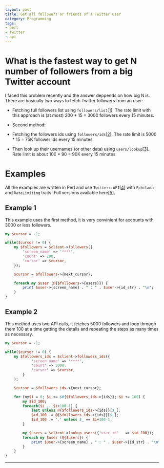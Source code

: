 ```yaml
---
layout: post
title: Get all followers or friends of a Twitter user
category: Programming
tags:
- perl
- twitter
- api
---
```


# What is the fastest way to get N number of followers from a big Twitter account

I faced this problem recently and the answer deppends on how big N is. There are basically two ways to fetch Twitter followers from an user:

 * Fetching full followers list using `followers/list`[[1]]. The rate limit with this approach is (at most) 200 * 15 = 3000 followers every 15 minutes.

 * Second method:
  * Fetching the followers ids using `followers/ids`[[2]]. The rate limit is 5000 * 15 = 75K follower ids every 15 minutes.
  * Then look up their usernames (or other data) using `users/lookup`[[3]]. Rate limit is about 100 * 90 = 90K every 15 minutes.

# Examples

All the examples are written in Perl and use `Twitter::API`[[4]] with `Echilada` and `RateLimiting` traits. Full versions available here[[5]].

## Example 1

This example uses the first method, it is very convinient for accounts with 3000 or less followers.

```perl
my $cursor = -1;

while($cursor != 0) {
    my $followers = $client->followers({
        'screen_name' => '****',
        'count' => 200,
        'cursor' => $cursor,
    });

    $cursor = $followers->{next_cursor};

    foreach my $user (@{$followers->{users}}) {
        print $user->{screen_name} . " : " . $user->{id_str} . "\n";
    }
}
```

## Example 2

This method uses two API calls,  it fetches 5000 followers and loop through them 100 at a time getting the details and repeating the steps as many times as necessary.

```perl
my $cursor = -1;

while($cursor != 0) {
	my $followers_ids = $client->followers_ids({
            'screen_name' => '****',
			'count' => 5000,
			'cursor' => $cursor,
		}
	);

	$cursor = $followers_ids->{next_cursor};

	for (my$i = 0; $i <= $#{$followers_ids->{ids}}; $i += 100) {
		my $id_100;
		foreach($i .. $i+100-1) {
			last unless @{$followers_ids->{ids}}[$_];
			$id_100 .= @{$followers_ids->{ids}}[$_];
			$id_100 .= ',' unless $_ == $i+100-1;
		}

		my $users = $client->lookup_users({'user_id'   => $id_100});
		foreach my $user (@{$users}) {
			print $user->{screen_name} . " : " . $user->{id_str} . "\n";
		}
	}
}
```
---
[1]: <https://developer.twitter.com/en/docs/accounts-and-users/follow-search-get-users/api-reference/get-followers-list> "GET followers/list"
[2]: <https://developer.twitter.com/en/docs/accounts-and-users/follow-search-get-users/api-reference/get-followers-ids> "GET followers/ids"
[3]: <https://developer.twitter.com/en/docs/accounts-and-users/follow-search-get-users/api-reference/get-users-lookup> "GET users/lookup"
[4]: <https://metacpan.org/pod/Twitter::API> "Twitter::API - A Twitter REST API library for Perl"
[5]: <https://github.com/someone-stole-my-name/Twitter_followers_examples> "Examples repository"
